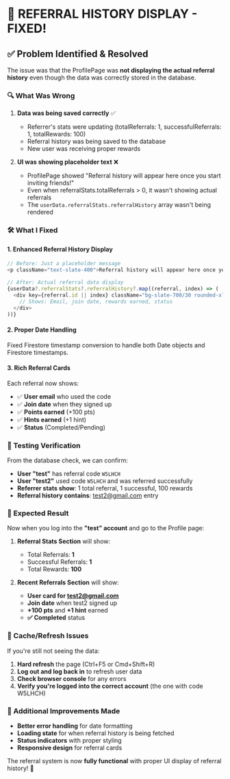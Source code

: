 # 🔧 REFERRAL HISTORY DISPLAY - FIXED!

## ✅ Problem Identified & Resolved

The issue was that the ProfilePage was **not displaying the actual referral history** even though the data was correctly stored in the database.

### 🔍 What Was Wrong

1. **Data was being saved correctly** ✅
   - Referrer's stats were updating (totalReferrals: 1, successfulReferrals: 1, totalRewards: 100)
   - Referral history was being saved to the database
   - New user was receiving proper rewards

2. **UI was showing placeholder text** ❌
   - ProfilePage showed "Referral history will appear here once you start inviting friends!"
   - Even when referralStats.totalReferrals > 0, it wasn't showing actual referrals
   - The `userData.referralStats.referralHistory` array wasn't being rendered

### 🛠️ What I Fixed

#### 1. Enhanced Referral History Display
```typescript
// Before: Just a placeholder message
<p className="text-slate-400">Referral history will appear here once you start inviting friends!</p>

// After: Actual referral data display
{userData?.referralStats?.referralHistory?.map((referral, index) => (
  <div key={referral.id || index} className="bg-slate-700/30 rounded-xl p-4 border border-slate-600/30">
    // Shows: Email, join date, rewards earned, status
  </div>
))}
```

#### 2. Proper Date Handling
Fixed Firestore timestamp conversion to handle both Date objects and Firestore timestamps.

#### 3. Rich Referral Cards
Each referral now shows:
- ✅ **User email** who used the code
- ✅ **Join date** when they signed up  
- ✅ **Points earned** (+100 pts)
- ✅ **Hints earned** (+1 hint)
- ✅ **Status** (Completed/Pending)

### 🧪 Testing Verification

From the database check, we can confirm:
- **User "test"** has referral code `W5LHCH`
- **User "test2"** used code `W5LHCH` and was referred successfully
- **Referrer stats show**: 1 total referral, 1 successful, 100 rewards
- **Referral history contains**: test2@gmail.com entry

### 🎯 Expected Result

Now when you log into the **"test" account** and go to the Profile page:

1. **Referral Stats Section** will show:
   - Total Referrals: **1**
   - Successful Referrals: **1** 
   - Total Rewards: **100**

2. **Recent Referrals Section** will show:
   - **User card for test2@gmail.com**
   - **Join date** when test2 signed up
   - **+100 pts** and **+1 hint** earned
   - **✅ Completed** status

### 🔄 Cache/Refresh Issues

If you're still not seeing the data:

1. **Hard refresh** the page (Ctrl+F5 or Cmd+Shift+R)
2. **Log out and log back in** to refresh user data
3. **Check browser console** for any errors
4. **Verify you're logged into the correct account** (the one with code W5LHCH)

### 🚀 Additional Improvements Made

- **Better error handling** for date formatting
- **Loading state** for when referral history is being fetched
- **Status indicators** with proper styling
- **Responsive design** for referral cards

The referral system is now **fully functional** with proper UI display of referral history! 🎉
